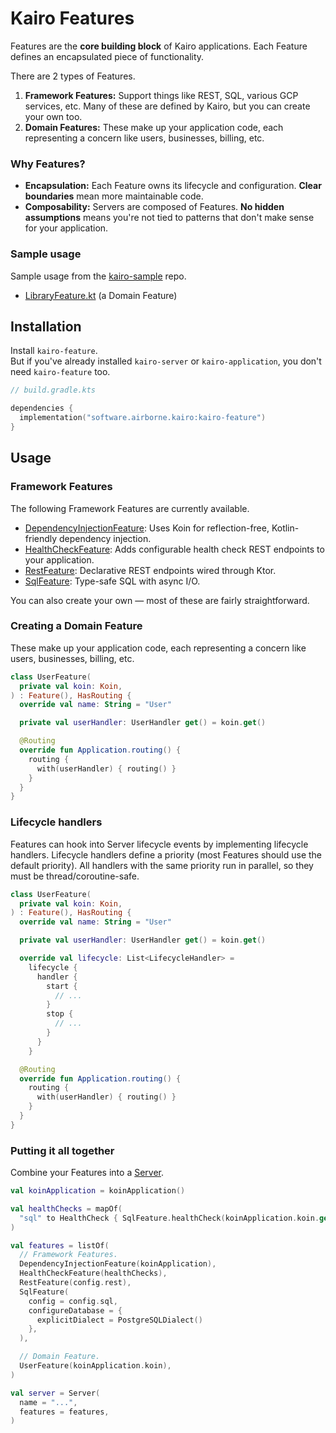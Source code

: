 # Kairo Features

Features are the **core building block** of Kairo applications.
Each Feature defines an encapsulated piece of functionality.

There are 2 types of Features.

1. **Framework Features:**
   Support things like REST, SQL, various GCP services, etc.
   Many of these are defined by Kairo, but you can create your own too.
2. **Domain Features:**
   These make up your application code,
   each representing a concern like users, businesses, billing, etc.

### Why Features?

- **Encapsulation:**
  Each Feature owns its lifecycle and configuration.
  **Clear boundaries** mean more maintainable code.
- **Composability:**
  Servers are composed of Features.
  **No hidden assumptions**
  means you're not tied to patterns that don't make sense for your application.

### Sample usage

Sample usage from the [kairo-sample](https://github.com/hudson155/kairo-sample) repo.

- [LibraryFeature.kt](https://github.com/hudson155/kairo-sample/blob/main/feature/library/src/main/kotlin/kairoSample/library/LibraryFeature.kt)
  (a Domain Feature)

## Installation

Install `kairo-feature`.\
But if you've already installed `kairo-server` or `kairo-application`,
you don't need `kairo-feature` too.

```kotlin
// build.gradle.kts

dependencies {
  implementation("software.airborne.kairo:kairo-feature")
}
```

## Usage

### Framework Features

The following Framework Features are currently available.

- [DependencyInjectionFeature](../kairo-dependency-injection/feature):
  Uses Koin for reflection-free, Kotlin-friendly dependency injection.
- [HealthCheckFeature](../kairo-health-check/feature):
  Adds configurable health check REST endpoints to your application.
- [RestFeature](../kairo-rest/feature):
  Declarative REST endpoints wired through Ktor.
- [SqlFeature](../kairo-sql/feature):
  Type-safe SQL with async I/O.

You can also create your own —
most of these are fairly straightforward.

### Creating a Domain Feature

These make up your application code,
each representing a concern like users, businesses, billing, etc.

```kotlin
class UserFeature(
  private val koin: Koin,
) : Feature(), HasRouting {
  override val name: String = "User"

  private val userHandler: UserHandler get() = koin.get()

  @Routing
  override fun Application.routing() {
    routing {
      with(userHandler) { routing() }
    }
  }
}
```

### Lifecycle handlers

Features can hook into Server lifecycle events by implementing lifecycle handlers.
Lifecycle handlers define a priority (most Features should use the default priority).
All handlers with the same priority run in parallel,
so they must be thread/coroutine-safe.

```kotlin
class UserFeature(
  private val koin: Koin,
) : Feature(), HasRouting {
  override val name: String = "User"

  private val userHandler: UserHandler get() = koin.get()

  override val lifecycle: List<LifecycleHandler> =
    lifecycle {
      handler {
        start {
          // ...
        }
        stop {
          // ...
        }
      }
    }

  @Routing
  override fun Application.routing() {
    routing {
      with(userHandler) { routing() }
    }
  }
}
```

### Putting it all together

Combine your Features into a [Server](../kairo-server).

```kotlin
val koinApplication = koinApplication()

val healthChecks = mapOf(
  "sql" to HealthCheck { SqlFeature.healthCheck(koinApplication.koin.get()) },
)

val features = listOf(
  // Framework Features.
  DependencyInjectionFeature(koinApplication),
  HealthCheckFeature(healthChecks),
  RestFeature(config.rest),
  SqlFeature(
    config = config.sql,
    configureDatabase = {
      explicitDialect = PostgreSQLDialect()
    },
  ),

  // Domain Feature.
  UserFeature(koinApplication.koin),
)

val server = Server(
  name = "...",
  features = features,
)
```
